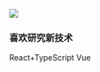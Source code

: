 [![](https://18355166248.github.io/seven.png)](https://18355166248.github.io/)

### 喜欢研究新技术

React+TypeScript
Vue
